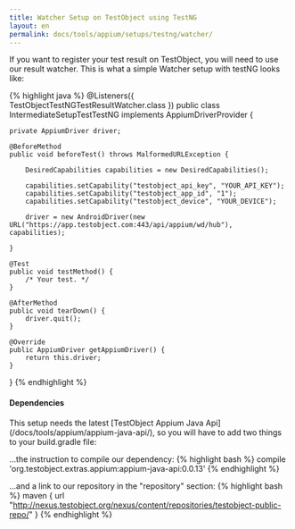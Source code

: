 ```yaml
---
title: Watcher Setup on TestObject using TestNG
layout: en
permalink: docs/tools/appium/setups/testng/watcher/
---
```


If you want to register your test result on TestObject, you will need to use our result watcher. This is what a simple Watcher setup with testNG looks like:

{% highlight java %}
@Listeners({ TestObjectTestNGTestResultWatcher.class })
public class IntermediateSetupTestTestNG implements AppiumDriverProvider {

    private AppiumDriver driver;

    @BeforeMethod
    public void beforeTest() throws MalformedURLException {

        DesiredCapabilities capabilities = new DesiredCapabilities();

        capabilities.setCapability("testobject_api_key", "YOUR_API_KEY");
        capabilities.setCapability("testobject_app_id", "1");
        capabilities.setCapability("testobject_device", "YOUR_DEVICE");

        driver = new AndroidDriver(new URL("https://app.testobject.com:443/api/appium/wd/hub"), capabilities);

    }

    @Test
    public void testMethod() {
        /* Your test. */
    }

    @AfterMethod
    public void tearDown() {
        driver.quit();
    }

    @Override
    public AppiumDriver getAppiumDriver() {
        return this.driver;
    }
}
{% endhighlight %}

<h4>Dependencies</h4>
This setup needs the latest [TestObject Appium Java Api](/docs/tools/appium/appium-java-api/), so you will have to add two things to your build.gradle file:

...the instruction to compile our dependency:
{% highlight bash %}
  compile 'org.testobject.extras.appium:appium-java-api:0.0.13'
{% endhighlight %}

...and a link to our repository in the "repository" section:
{% highlight bash %}
  maven {
    url "http://nexus.testobject.org/nexus/content/repositories/testobject-public-repo/"
  }
{% endhighlight %}
